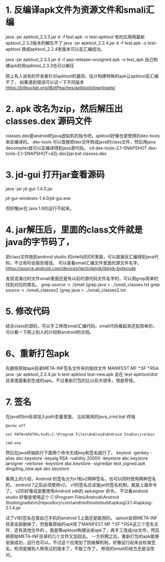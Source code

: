 # 1. 反编译apk文件为资源文件和smali汇编

java -jar apktool_2.3.3.jar  d -f test.apk -o test-apktool  有的应用用最新apktool_2.3.3版本的解压不了
java -jar apktool_2.2.4.jar  d -f test.apk -o test-apktool  换成apktool_2.2.4老版本可以反汇编成功。

java -jar apktool_2.3.3.jar  d -f app-release-unsigned.apk -o test_apk 自己构建apk的用apktool_2.3.3也可以解压

网上有人说有的开发者针对apktool的漏洞，估计构建特殊的apk让apktool反汇编不了，
如果遇到错误可以试一下不同版本
https://bitbucket.org/iBotPeaches/apktool/downloads/

# 2. apk 改名为zip，然后解压出classes.dex 源码文件

classes.dex是android的java虚拟机的指令吧，apktool好像也是使用的dex-tools来反编译的。
dex-tools 可以直接把dex文件转成java的class文件，然后用java decompiler就可以反编译得到java源代码。
cd dex-tools-2.1-SNAPSHOT
dex-tools-2.1-SNAPSHOT>d2j-dex2jar.bat classes.dex

 
# 3. jd-gui 打开jar查看源码

java -jar jd-gui-1.4.0.jar

jd-gui-windows-1.4.0/jd-gui.exe

但好像jar在 java 1.8的运行不起来。

# 4.  jar解压后，里面的class文件就是java的字节码了，

把class文件拖到android studio
的intellij的IDE里面，可以直接反汇编得到java代码，不过有时会报告错误。
可以查看smali汇编文件里面的源文件名字。
https://source.android.com/devices/tech/dalvik/dalvik-bytecode

发现混淆过的文件smali里面还是有以前的源代码文件名字的，可以用grep简单的找到对应的类名。
grep source -r ./smali |grep java  > ../smali_classes.txt
grep source -r ./smali_classes2 |grep java  > ../smali_classes2.txt


# 5. 修改代码

结合class的源码，可以手工修改smali汇编代码，smali代码看起来还挺简单的，可以看一下网上别人的介绍和android的文档。


# 6、重新打包apk

先删除原始apk目录META-INF签名文件夹的指纹文件 MANIFEST.MF *.SF *.RSA
java -jar apktool_2.2.4.jar b test-apktool  test-new.apk  会在 test-apktool/dist目录里面看到生成的apk。不过重新打包的比以前大很多，很是奇怪。


# 7. 签名

在java的bin目录加入path变量里面， 比如我用的java_cmd.bat 终端
```text
@echo off

set PATH=%PATH%;%cd%;C:\Program Files\Android\Android Studio\jre\bin

cmd.exe

```
然后在java终端执行下面两个命令生成key和签名就行了。
keytool -genkey -alias abc.keystore -keyalg RSA -validity 20000 -keystore abc.keystore
jarsigner -verbose -keystore abc.keystore -signedjar test_signed.apk dingding_new.apk abc.keystore


看网上的介绍，Android 的签名分为v1和v2两种签名，也可以同时使用两种签名的， android 7之后必须使用v2。
v1的签名应该是jar的签名机制，就是上面命令了。 v2的好像说是要使用Android sdk的 apksigner 命令。
不过看android studio 好像是使用这个 
C:\Program Files\Android\Android Studio\gradle\m2repository\com\android\tools\build\apksig\3.1.4\apksig-3.1.4.jar


试了v1的签名在我自己手机的android 5上面还是能用的。 aptool会把META-INF目录全部删掉了，但我看原始的apk除了MANIFEST.MF *.SF *.RSA这三个签名文件，还有其他文件的
。我是等apktool构建出来apk了，再手工改成zip文件，然后把原始META-INF目录的几个文件又加回去。
一方折腾之后，重新打包的apk能够安装成功，运行也可以。不过这个应用加了防破解机制，好像运行起来会检查签名，检测是被别人修改过的版本了，不能工作了。
修改的smali的地方还是没改对。











